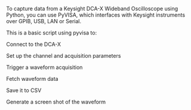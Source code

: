 To capture data from a Keysight DCA-X Wideband Oscilloscope using Python, you can use PyVISA, which interfaces with Keysight instruments over GPIB, USB, LAN or Serial.

This is a basic script using pyvisa to:

Connect to the DCA-X

Set up the channel and acquisition parameters

Trigger a waveform acquisition

Fetch waveform data

Save it to CSV

Generate a screen shot of the waveform
